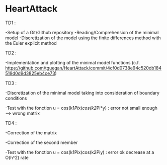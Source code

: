 # HeartAttack

TD1 :

-Setup of a Git/Github repository
-Reading/Comprehension of the minimal model
-Discretization of the model using the finite differences method with the Euler explicit method

TD2 :

-Implementation and plotting of the minimal model functions (c.f. https://github.com/tguegan/HeartAttack/commit/4cf0d0738e94c520db184519d0d9d3825eb4ce73)

TD3 :

-Discretization of the minimal model taking into consideration of boundary conditions

-Test with the fonction u = cos(k1*Pi*x)*cos(k2*Pi*y) : error not small enough ==> wrong matrix

TD4 :

-Correction of the matrix

-Correction of the second member

-Test with the fonction u = cos(k1Pix)cos(k2Piy) : error ok decrease at a O(h^2) rate

